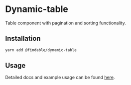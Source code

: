 # Dynamic-table

Table component with pagination and sorting functionality.

## Installation

```sh
yarn add @findable/dynamic-table
```

## Usage

Detailed docs and example usage can be found [here](https://atlaskit.atlassian.com/packages/core/dynamic-table).
